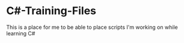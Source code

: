 # C#-Training-Files

This is a place for me to be able to place scripts I'm working on while learning C#
